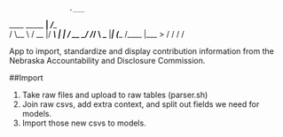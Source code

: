                    .___      
  ____ _____     __| _/____  
 /    \\__  \   / __ |/ ___\ 
|   |  \/ __ \_/ /_/ \  \___ 
|___|  (____  /\____ |\___  >
     \/     \/      \/    \/ 

App to import, standardize and display contribution information from the Nebraska Accountability and Disclosure Commission.

##Import
1) Take raw files and upload to raw tables (parser.sh)
2) Join raw csvs, add extra context, and split out fields we need for models.
3) Import those new csvs to models.